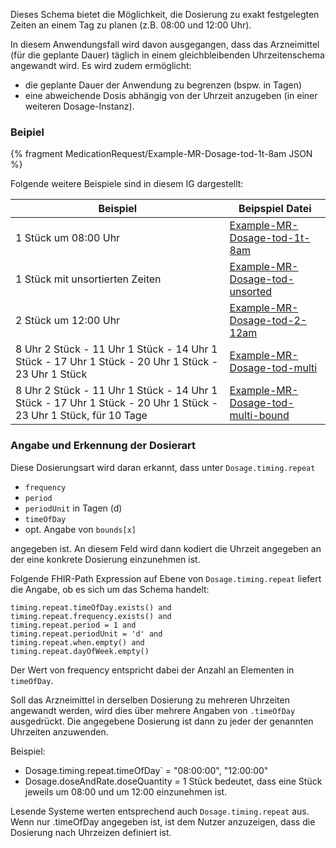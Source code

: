 Dieses Schema bietet die Möglichkeit, die Dosierung zu exakt festgelegten Zeiten an einem Tag zu planen (z.B. 08:00 und 12:00 Uhr).

In diesem Anwendungsfall wird davon ausgegangen, dass das Arzneimittel (für die geplante Dauer) täglich in einem gleichbleibenden Uhrzeitenschema angewandt wird. Es wird zudem ermöglicht:

- die geplante Dauer der Anwendung zu begrenzen (bspw. in Tagen)
- eine abweichende Dosis abhängig von der Uhrzeit anzugeben (in einer weiteren Dosage-Instanz).

### Beipiel

{% fragment MedicationRequest/Example-MR-Dosage-tod-1t-8am JSON %}

Folgende weitere Beispiele sind in diesem IG dargestellt:

| Beispiel    | Beipspiel Datei |
| -------- | ------- |
| 1 Stück um 08:00 Uhr | [Example-MR-Dosage-tod-1t-8am](./MedicationRequest-Example-MR-Dosage-tod-1t-8am.html)    |
| 1 Stück mit unsortierten Zeiten | [Example-MR-Dosage-tod-unsorted](./MedicationRequest-Example-MR-Dosage-tod-unsorted.html)    |
| 2 Stück um 12:00 Uhr | [Example-MR-Dosage-tod-2-12am](./MedicationRequest-Example-MR-Dosage-tod-2-12am.html)     |
| 8 Uhr 2 Stück - 11 Uhr 1 Stück - 14 Uhr 1 Stück - 17 Uhr 1 Stück - 20 Uhr 1 Stück - 23 Uhr 1 Stück    | [Example-MR-Dosage-tod-multi](./MedicationRequest-Example-MR-Dosage-tod-multi.html)    |
| 8 Uhr 2 Stück - 11 Uhr 1 Stück - 14 Uhr 1 Stück - 17 Uhr 1 Stück - 20 Uhr 1 Stück - 23 Uhr 1 Stück, für 10 Tage    | [Example-MR-Dosage-tod-multi-bound](./MedicationRequest-Example-MR-Dosage-tod-multi-bound.html)    |

### Angabe und Erkennung der Dosierart

Diese Dosierungsart wird daran erkannt, dass unter `Dosage.timing.repeat`

- `frequency`
- `period`
- `periodUnit` in Tagen (d)
- `timeOfDay`
- opt. Angabe von `bounds[x]`

angegeben ist. An diesem Feld wird dann kodiert die Uhrzeit angegeben an der eine konkrete Dosierung einzunehmen ist.

Folgende FHIR-Path Expression auf Ebene von `Dosage.timing.repeat` liefert die Angabe, ob es sich um das Schema handelt: 

```
timing.repeat.timeOfDay.exists() and
timing.repeat.frequency.exists() and
timing.repeat.period = 1 and
timing.repeat.periodUnit = 'd' and
timing.repeat.when.empty() and
timing.repeat.dayOfWeek.empty()
```

Der Wert von frequency entspricht dabei der Anzahl an Elementen in `timeOfDay`.

Soll das Arzneimittel in derselben Dosierung zu mehreren Uhrzeiten angewandt werden, wird dies über mehrere Angaben von `.timeOfDay` ausgedrückt. Die angegebene Dosierung ist dann zu jeder der genannten Uhrzeiten anzuwenden.

Beispiel:
- Dosage.timing.repeat.timeOfDay` = "08:00:00", "12:00:00"
- Dosage.doseAndRate.doseQuantity = 1 Stück
bedeutet, dass eine Stück jeweils um 08:00 und um 12:00 einzunehmen ist.

Lesende Systeme werten entsprechend auch `Dosage.timing.repeat` aus. Wenn nur .timeOfDay angegeben ist, ist dem Nutzer anzuzeigen, dass die Dosierung nach Uhrzeizen definiert ist.
